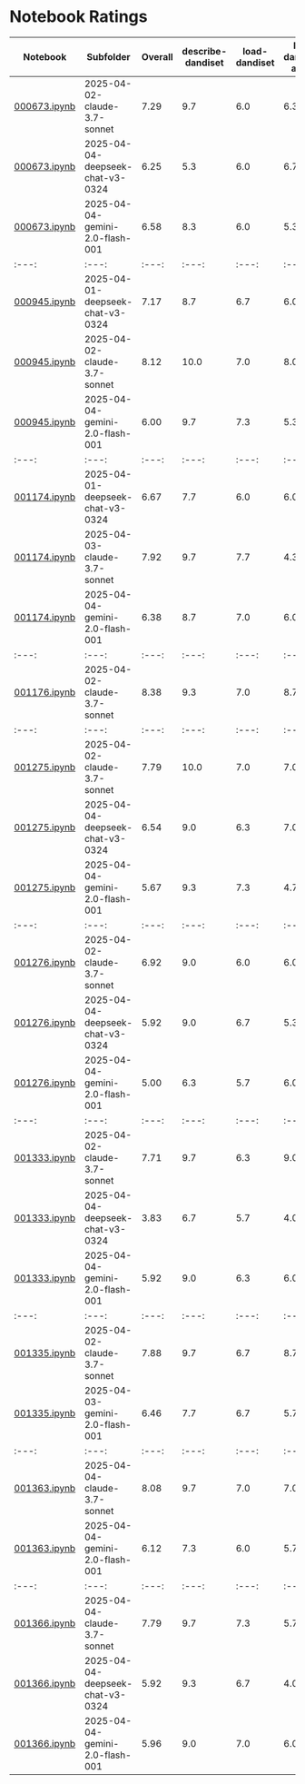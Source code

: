 # Notebook Ratings

| Notebook | Subfolder | Overall | describe-dandiset | load-dandiset | load-dandiset-assets | load-nwb | load-nwb-data | visualize-nwb-data | plot-quality | plot-quantity |
| --- | --- | --- | --- | --- | --- | --- | --- | --- | --- | --- |
| [000673.ipynb](dandisets/000673/2025-04-02-claude-3.7-sonnet/000673.ipynb) | 2025-04-02-claude-3.7-sonnet | 7.29 | 9.7 | 6.0 | 6.3 | 7.3 | 5.3 | 7.0 | 7.0 | 9.7 |
| [000673.ipynb](dandisets/000673/2025-04-04-deepseek-chat-v3-0324/000673.ipynb) | 2025-04-04-deepseek-chat-v3-0324 | 6.25 | 5.3 | 6.0 | 6.7 | 7.0 | 7.0 | 7.0 | 6.0 | 5.0 |
| [000673.ipynb](dandisets/000673/2025-04-04-gemini-2.0-flash-001/000673.ipynb) | 2025-04-04-gemini-2.0-flash-001 | 6.58 | 8.3 | 6.0 | 5.3 | 7.0 | 7.7 | 7.0 | 6.3 | 5.0 |
| :---:|:---:|:---:|:---:|:---:|:---:|:---:|:---:|:---:|:---:|:---:|
| [000945.ipynb](dandisets/000945/2025-04-01-deepseek-chat-v3-0324/000945.ipynb) | 2025-04-01-deepseek-chat-v3-0324 | 7.17 | 8.7 | 6.7 | 6.0 | 7.0 | 9.7 | 7.0 | 6.3 | 6.0 |
| [000945.ipynb](dandisets/000945/2025-04-02-claude-3.7-sonnet/000945.ipynb) | 2025-04-02-claude-3.7-sonnet | 8.12 | 10.0 | 7.0 | 8.0 | 7.7 | 8.7 | 6.7 | 7.0 | 10.0 |
| [000945.ipynb](dandisets/000945/2025-04-04-gemini-2.0-flash-001/000945.ipynb) | 2025-04-04-gemini-2.0-flash-001 | 6.00 | 9.7 | 7.3 | 5.3 | 6.7 | 5.0 | 5.7 | 5.0 | 3.3 |
| :---:|:---:|:---:|:---:|:---:|:---:|:---:|:---:|:---:|:---:|:---:|
| [001174.ipynb](dandisets/001174/2025-04-01-deepseek-chat-v3-0324/001174.ipynb) | 2025-04-01-deepseek-chat-v3-0324 | 6.67 | 7.7 | 6.0 | 6.0 | 7.0 | 7.7 | 7.0 | 7.0 | 5.0 |
| [001174.ipynb](dandisets/001174/2025-04-03-claude-3.7-sonnet/001174.ipynb) | 2025-04-03-claude-3.7-sonnet | 7.92 | 9.7 | 7.7 | 4.3 | 8.3 | 9.0 | 7.7 | 7.7 | 9.0 |
| [001174.ipynb](dandisets/001174/2025-04-04-gemini-2.0-flash-001/001174.ipynb) | 2025-04-04-gemini-2.0-flash-001 | 6.38 | 8.7 | 7.0 | 6.0 | 6.7 | 6.3 | 6.7 | 6.0 | 3.7 |
| :---:|:---:|:---:|:---:|:---:|:---:|:---:|:---:|:---:|:---:|:---:|
| [001176.ipynb](dandisets/001176/2025-04-02-claude-3.7-sonnet/001176.ipynb) | 2025-04-02-claude-3.7-sonnet | 8.38 | 9.3 | 7.0 | 8.7 | 9.3 | 9.0 | 7.3 | 7.0 | 9.3 |
| :---:|:---:|:---:|:---:|:---:|:---:|:---:|:---:|:---:|:---:|:---:|
| [001275.ipynb](dandisets/001275/2025-04-02-claude-3.7-sonnet/001275.ipynb) | 2025-04-02-claude-3.7-sonnet | 7.79 | 10.0 | 7.0 | 7.0 | 5.3 | 9.3 | 7.0 | 6.7 | 10.0 |
| [001275.ipynb](dandisets/001275/2025-04-04-deepseek-chat-v3-0324/001275.ipynb) | 2025-04-04-deepseek-chat-v3-0324 | 6.54 | 9.0 | 6.3 | 7.0 | 6.0 | 6.3 | 6.3 | 6.3 | 5.0 |
| [001275.ipynb](dandisets/001275/2025-04-04-gemini-2.0-flash-001/001275.ipynb) | 2025-04-04-gemini-2.0-flash-001 | 5.67 | 9.3 | 7.3 | 4.7 | 6.3 | 5.3 | 4.3 | 6.0 | 2.0 |
| :---:|:---:|:---:|:---:|:---:|:---:|:---:|:---:|:---:|:---:|:---:|
| [001276.ipynb](dandisets/001276/2025-04-02-claude-3.7-sonnet/001276.ipynb) | 2025-04-02-claude-3.7-sonnet | 6.92 | 9.0 | 6.0 | 6.0 | 6.0 | 6.7 | 7.0 | 7.7 | 7.0 |
| [001276.ipynb](dandisets/001276/2025-04-04-deepseek-chat-v3-0324/001276.ipynb) | 2025-04-04-deepseek-chat-v3-0324 | 5.92 | 9.0 | 6.7 | 5.3 | 6.0 | 4.7 | 7.0 | 6.7 | 2.0 |
| [001276.ipynb](dandisets/001276/2025-04-04-gemini-2.0-flash-001/001276.ipynb) | 2025-04-04-gemini-2.0-flash-001 | 5.00 | 6.3 | 5.7 | 6.0 | 6.0 | 4.3 | 4.3 | 5.3 | 2.0 |
| :---:|:---:|:---:|:---:|:---:|:---:|:---:|:---:|:---:|:---:|:---:|
| [001333.ipynb](dandisets/001333/2025-04-02-claude-3.7-sonnet/001333.ipynb) | 2025-04-02-claude-3.7-sonnet | 7.71 | 9.7 | 6.3 | 9.0 | 7.7 | 6.3 | 7.3 | 7.0 | 8.3 |
| [001333.ipynb](dandisets/001333/2025-04-04-deepseek-chat-v3-0324/001333.ipynb) | 2025-04-04-deepseek-chat-v3-0324 | 3.83 | 6.7 | 5.7 | 4.0 | 2.3 | 2.0 | 2.7 | 5.3 | 2.0 |
| [001333.ipynb](dandisets/001333/2025-04-04-gemini-2.0-flash-001/001333.ipynb) | 2025-04-04-gemini-2.0-flash-001 | 5.92 | 9.0 | 6.3 | 6.0 | 6.0 | 5.3 | 6.3 | 6.3 | 2.0 |
| :---:|:---:|:---:|:---:|:---:|:---:|:---:|:---:|:---:|:---:|:---:|
| [001335.ipynb](dandisets/001335/2025-04-02-claude-3.7-sonnet/001335.ipynb) | 2025-04-02-claude-3.7-sonnet | 7.88 | 9.7 | 6.7 | 8.7 | 7.7 | 7.7 | 8.3 | 7.0 | 7.3 |
| [001335.ipynb](dandisets/001335/2025-04-03-gemini-2.0-flash-001/001335.ipynb) | 2025-04-03-gemini-2.0-flash-001 | 6.46 | 7.7 | 6.7 | 5.7 | 6.7 | 8.0 | 7.0 | 6.3 | 3.7 |
| :---:|:---:|:---:|:---:|:---:|:---:|:---:|:---:|:---:|:---:|:---:|
| [001363.ipynb](dandisets/001363/2025-04-04-claude-3.7-sonnet/001363.ipynb) | 2025-04-04-claude-3.7-sonnet | 8.08 | 9.7 | 7.0 | 7.0 | 9.0 | 9.3 | 7.3 | 6.3 | 9.0 |
| [001363.ipynb](dandisets/001363/2025-04-04-gemini-2.0-flash-001/001363.ipynb) | 2025-04-04-gemini-2.0-flash-001 | 6.12 | 7.3 | 6.0 | 5.7 | 7.0 | 6.0 | 6.7 | 5.3 | 5.0 |
| :---:|:---:|:---:|:---:|:---:|:---:|:---:|:---:|:---:|:---:|:---:|
| [001366.ipynb](dandisets/001366/2025-04-04-claude-3.7-sonnet/001366.ipynb) | 2025-04-04-claude-3.7-sonnet | 7.79 | 9.7 | 7.3 | 5.7 | 6.7 | 8.0 | 7.3 | 7.7 | 10.0 |
| [001366.ipynb](dandisets/001366/2025-04-04-deepseek-chat-v3-0324/001366.ipynb) | 2025-04-04-deepseek-chat-v3-0324 | 5.92 | 9.3 | 6.7 | 4.0 | 6.0 | 6.7 | 5.3 | 5.7 | 3.7 |
| [001366.ipynb](dandisets/001366/2025-04-04-gemini-2.0-flash-001/001366.ipynb) | 2025-04-04-gemini-2.0-flash-001 | 5.96 | 9.0 | 7.0 | 6.0 | 6.0 | 5.3 | 4.7 | 5.7 | 4.0 |
